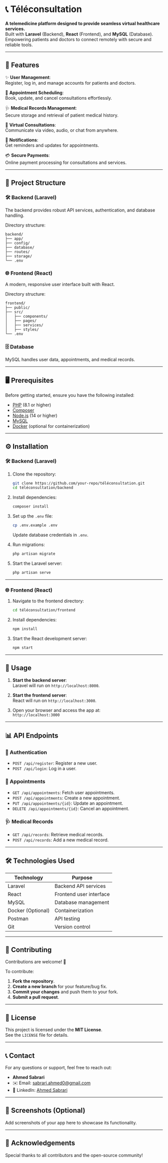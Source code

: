 # 📞 Téléconsultation

**A telemedicine platform designed to provide seamless virtual healthcare services.**  
Built with **Laravel** (Backend), **React** (Frontend), and **MySQL** (Database).  
Empowering patients and doctors to connect remotely with secure and reliable tools.

---

## 🚀 Features

✨ **User Management**:  
Register, log in, and manage accounts for patients and doctors.  

📅 **Appointment Scheduling**:  
Book, update, and cancel consultations effortlessly.  

🩺 **Medical Records Management**:  
Secure storage and retrieval of patient medical history.  

💬 **Virtual Consultations**:  
Communicate via video, audio, or chat from anywhere.  

🔔 **Notifications**:  
Get reminders and updates for appointments.  

💳 **Secure Payments**:  
Online payment processing for consultations and services.

---

## 📂 Project Structure

### 🛠 Backend (Laravel)
The backend provides robust API services, authentication, and database handling.

Directory structure:
```
backend/
├── app/
├── config/
├── database/
├── routes/
├── storage/
└── .env
```

### 🌐 Frontend (React)
A modern, responsive user interface built with React.

Directory structure:
```
frontend/
├── public/
├── src/
│   ├── components/
│   ├── pages/
│   ├── services/
│   ├── styles/
└── .env
```

### 🗄 Database
MySQL handles user data, appointments, and medical records.

---

## 🖥 Prerequisites

Before getting started, ensure you have the following installed:

- [PHP](https://www.php.net/) (8.1 or higher)  
- [Composer](https://getcomposer.org/)  
- [Node.js](https://nodejs.org/) (14 or higher)  
- [MySQL](https://www.mysql.com/)  
- [Docker](https://www.docker.com/) (optional for containerization)

---

## ⚙️ Installation

### 🛠 Backend (Laravel)
1. Clone the repository:
   ```bash
   git clone https://github.com/your-repo/téléconsultation.git
   cd téléconsultation/backend
   ```

2. Install dependencies:
   ```bash
   composer install
   ```

3. Set up the `.env` file:
   ```bash
   cp .env.example .env
   ```
   Update database credentials in `.env`.

4. Run migrations:
   ```bash
   php artisan migrate
   ```

5. Start the Laravel server:
   ```bash
   php artisan serve
   ```

---

### 🌐 Frontend (React)
1. Navigate to the frontend directory:
   ```bash
   cd téléconsultation/frontend
   ```

2. Install dependencies:
   ```bash
   npm install
   ```

3. Start the React development server:
   ```bash
   npm start
   ```

---

## 🌟 Usage

1. **Start the backend server**:  
   Laravel will run on `http://localhost:8000`.

2. **Start the frontend server**:  
   React will run on `http://localhost:3000`.

3. Open your browser and access the app at:  
   `http://localhost:3000`

---

## 📊 API Endpoints

### 🔐 Authentication
- `POST /api/register`: Register a new user.  
- `POST /api/login`: Log in a user.  

### 📅 Appointments
- `GET /api/appointments`: Fetch user appointments.  
- `POST /api/appointments`: Create a new appointment.  
- `PUT /api/appointments/{id}`: Update an appointment.  
- `DELETE /api/appointments/{id}`: Cancel an appointment.  

### 🩺 Medical Records
- `GET /api/records`: Retrieve medical records.  
- `POST /api/records`: Add a new medical record.

---

## 🛠 Technologies Used

| **Technology**    | **Purpose**                            |
|--------------------|----------------------------------------|
| Laravel            | Backend API services                  |
| React              | Frontend user interface               |
| MySQL              | Database management                   |
| Docker (Optional)  | Containerization                      |
| Postman            | API testing                           |
| Git                | Version control                       |

---

## 🤝 Contributing

Contributions are welcome! 🎉  

To contribute:  
1. **Fork the repository**.  
2. **Create a new branch** for your feature/bug fix.  
3. **Commit your changes** and push them to your fork.  
4. **Submit a pull request**.  

---

## 📜 License

This project is licensed under the **MIT License**.  
See the `LICENSE` file for details.

---

## 📞 Contact

For any questions or support, feel free to reach out:  

- **Ahmed Sabrari**  
- ✉️ Email: sabrari.ahmed0@gmail.com  
- 💼 LinkedIn: [Ahmed Sabrari](https://www.linkedin.com/in/ahmedsabrari/)

---

## 📸 Screenshots (Optional)
Add screenshots of your app here to showcase its functionality.

---

## 🎉 Acknowledgements
Special thanks to all contributors and the open-source community!

